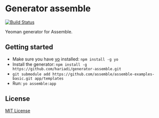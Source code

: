 # Generator assemble
[![Build Status](https://travis-ci.org/hariadi/generator-assemble.png)](https://travis-ci.org/hariadi/generator-assemble)

Yeoman generator for Assemble.

## Getting started
- Make sure you have [yo](https://github.com/yeoman/yo) installed:
    `npm install -g yo`
- Install the generator: `npm install -g https://github.com/hariadi/generator-assemble.git`
- `git submodule add https://github.com/assemble/assemble-examples-basic.git app/templates`
- Run: `yo assemble:app`

## License
[MIT License](http://en.wikipedia.org/wiki/MIT_License)
